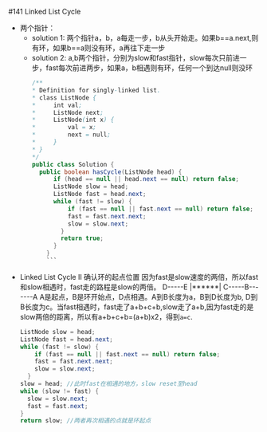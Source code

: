 \#141 Linked List Cycle
* 两个指针：
  * solution 1:
    两个指针a，b，a每走一步，b从头开始走。如果b==a.next,则有环，如果b==a则没有环，a再往下走一步
  * solution 2:
    a,b两个指针，分别为slow和fast指针，slow每次只前进一步，fast每次前进两步，如果a，b相遇则有环，任何一个到达null则没环
    ```java
    /**
    * Definition for singly-linked list.
    * class ListNode {
    *     int val;
    *     ListNode next;
    *     ListNode(int x) {
    *         val = x;
    *         next = null;
    *     }
    * }
    */
    public class Solution {
      public boolean hasCycle(ListNode head) {
          if (head == null || head.next == null) return false;
          ListNode slow = head;
          ListNode fast = head.next;
          while (fast != slow) {
              if (fast == null || fast.next == null) return false;
              fast = fast.next.next;
              slow = slow.next;          
            }
            return true;
          }
        }
        ```

* Linked List Cycle II
  确认环的起点位置
  因为fast是slow速度的两倍，所以fast和slow相遇时，fast走的路程是slow的两倍。
  D-----E
  |******|
  C-----B-------A
  A是起点，B是环开始点，D点相遇。A到B长度为a，B到D长度为b, D到B长度为c。当fast相遇时，fast走了a+b+c+b,slow走了a+b,因为fast走的是slow两倍的距离，所以有a+b+c+b=(a+b)x2，得到`a=c`.
  ```java
  ListNode slow = head;
  ListNode fast = head.next;
  while (fast != slow) {
      if (fast == null || fast.next == null) return false;
      fast = fast.next.next;
      slow = slow.next;          
    }
  slow = head; //此时fast在相遇的地方，slow reset至head
  while (slow != fast) {
    slow = slow.next;
    fast = fast.next;
  }
  return slow; //两者再次相遇的点就是环起点
  ```
